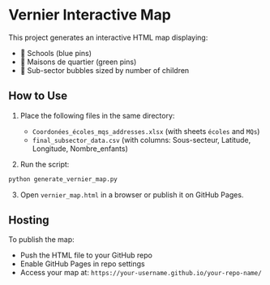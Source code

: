 
# Vernier Interactive Map

This project generates an interactive HTML map displaying:

- 🏫 Schools (blue pins)
- 🏡 Maisons de quartier (green pins)
- 🔵 Sub-sector bubbles sized by number of children

## How to Use

1. Place the following files in the same directory:
   - `Coordonées_écoles_mqs_addresses.xlsx` (with sheets `écoles` and `MQs`)
   - `final_subsector_data.csv` (with columns: Sous-secteur, Latitude, Longitude, Nombre_enfants)

2. Run the script:

```bash
python generate_vernier_map.py
```

3. Open `vernier_map.html` in a browser or publish it on GitHub Pages.

## Hosting

To publish the map:
- Push the HTML file to your GitHub repo
- Enable GitHub Pages in repo settings
- Access your map at: `https://your-username.github.io/your-repo-name/`
